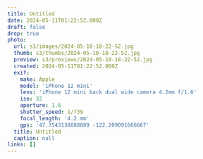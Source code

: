 ```yaml
---
title: Untitled
date: 2024-05-11T01:22:52.000Z
draft: false
drop: true
photo:
  url: s3/images/2024-05-10-18-22-52.jpg
  thumb: s3/thumbs/2024-05-10-18-22-52.jpg
  preview: s3/previews/2024-05-10-18-22-52.jpg
  created: 2024-05-11T01:22:52.000Z
  exif:
    make: Apple
    model: 'iPhone 12 mini'
    lens: 'iPhone 12 mini back dual wide camera 4.2mm f/1.6'
    iso: 32
    aperture: 1.6
    shutter_speed: 1/739
    focal_length: '4.2 mm'
    gps: '47.7543138888889 -122.209091666667'
  title: Untitled
  caption: null
links: []
---
```

